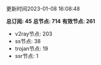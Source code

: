 更新时间2023-01-08 16:08:48

**总订阅: 45**
**总节点: 714**
**有效节点: 261**
- v2ray节点: 203
- ss节点: 38
- trojan节点: 19
- ssr节点: 1
